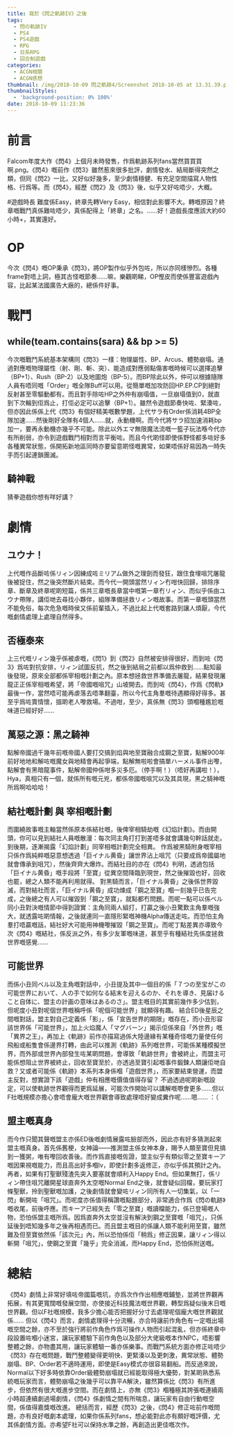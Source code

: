 ```yaml
---
title: 寫於《閃之軌跡IV》之後
tags:
  - 閃の軌跡IV
  - PS4
  - PS4遊戲
  - RPG
  - 日系RPG
  - 回合制遊戲
categories:
  - ACGN相關
  - ACGN感想
thumbnail: /img/2018-10-09 閃之軌跡4/Screenshot 2018-10-05 at 13.31.39.png
thumbnailStyles:
  - 'background-position: 0% 100%'
date: 2018-10-09 11:23:36
---
```

# 前言
Falcom年度大作《閃4》上個月未時發售，作爲軌跡系列fans當然買買買啊.png。《閃4》嘅前作《閃3》雖然惹來很多批評，劇情發水、結局斷得突然之類，但同《閃2》一比，又好似好幾多，至少劇情穩健、有充足空間描寫人物性格、行爲等。而《閃4》，經歷《閃2》及《閃3》後，似乎又好咗唔少，大概。

#遊戲時長
難度係Easy，終章先轉Very Easy，相信對此影響不大。轉嘅原因？終章嘅戰鬥真係難咗唔少，真係配得上「終章」之名。……好！遊戲長度應該大約60小時+，其實還好。

# OP
今次《閃4》嘅OP秉承《閃3》，將OP製作似乎外包咗，所以亦同樣慘烈。各種frame對唔上詞，極其古怪嘅節奏……嘛，樂觀啲睇，OP慳皮而使係豐富遊戲內容，比起某法國廣告大廠的，總係件好事。

# 戰鬥
## while(team.contains(sara) && bp >= 5)
今次嘅戰鬥系統基本架構同《閃3》一樣：物理屬性、BP、Arcus、體勢崩塌。通過對應嘅物理屬性（射、剛、斬、突）、能造成對應弱點傷害嘅時候可以選擇追擊（BP+1）、Rush（BP-2）以及地圖炮（BP-5）。而BP除此以外，仲可以根據隨隊人員有唔同嘅「Order」嘅全隊Buff可以用。從簡單嘅加攻防回HP.EP.CP到絕對反射甚至零驅動都有。而且對手除咗HP之外仲有崩塌值，一旦崩塌值到0，就直到下次輪到佢爲止，打佢必定可以追擊（BP+1）。雖然令遊戲節奏快咗、緊湊咗，但亦因此係係上代《閃3》有個好精美嘅數學題，上代サラ有Order係消耗4BP全隊加速……然後剛好全隊有4個人……就，永動機啊。而今代將サラ招加速消耗bp加一，要再永動機亦幾乎不可能。除此以外エマ無限魔法流嘅一籃子玩法喺今代亦有所削弱，亦令到遊戲戰鬥相對而言平衡咗。而且今代啲怪即使係野怪都多咗好多各種異常狀態，係開拓新地區同時亦要留意啲怪嘅異常，如果唔係好易因為一時失手而引起連鎖團滅。

## 騎神戰
猜拳遊戲你想有咩好講？

# 劇情
## ユウナ！
上代嘅作品斷咗係リィン因練成咗ミリアム做外之理劍而發狂，跟住食埋咀咒屠龍後被捉住，然之後突然斷片結束。而今代一開頭當然リィン冇咁快回歸，排除序章、斷章及終章呢啲短篇，係共三章嘅長章當中嘅第一章冇リィン、而似乎係由ユウナ帶隊，講佢哋去尋找小夥伴，組隊準備拯救リィン嘅故事。而第一章嘅頭當然不能免俗，每次危急嘅時侯又係前輩插入，不過比起上代嘅套路到讓人煩厭，今代嘅劇情處理上處理自然得多。

## 否極泰來
上三代嘅リィン幾乎係被虐嘅，《閃1》到《閃2》自然被安排得很好，而到咗《閃3》爲咗對抗安排，リィン試圖反抗，然之後到結局之前都以爲仲救到……點知最後發現，原來全部都係宰相嘅計劃之內。原本想拯救世界準備去屠龍，結果發現屠龍正正係宰相嘅希望，將「帝國嘅咀咒」山坡開去。而到咗《閃4》，作爲《閃軌》最後一作，當然唔可能再虐落去唔準翻臺，所以今代主角羣嘅待遇顯得好得多。甚至乎爲咗賣情懷，搵啲老人嚟救場。不過咁，至少，真係無《閃3》頭嗰種尷尬嘅味道已經好好……

## 萬惡之源：黑之騎神
點解帝國過千幾年前嘅帝國人要打交搞到焰與地至寶融合成鋼之至寶，點解900年前好地地和解咗嘅魔女與地精會再起爭端，點解無啦啦會搞單ハーメル事件出嚟，點解會有黑暗龍事件，點解帝國仲係咁多災多厄。（停手啊！）（唔好再講啦！），Hya，真相只有一個，就係所有嘅元兇，都係帝國嘅咀咒以及其具現，黑之騎神嘅所爲啊哈哈哈！

## 結社嘅計劃 與 宰相嘅計劃
而圍繞故事嘅主軸當然係原本係結社嘅，後俾宰相騎劫嘅《幻焰計劃》。而由開頭，你可以見到結社人員嘅散漫：每次同主角打打到差唔多就會講幾句幹話就走。到後期，逐漸揭露「幻焰計劃」同宰相嘅計劃完全相異。
作爲被黑騎附身嘅宰相只係作爲純粹嘅惡意想透過「巨イナル黄昏」讓世界沾上咀咒（只要成爲帝國屬地就會傳承到咀咒），然後齊齊大爆炸。而結社目的亦在《閃4》判明，透過包括「巨イナル黄昏」嘅手段將「至寶」從異空間降臨到現世，然之後摧毀也好，回收也罷，總之人類不能再利用就得。
對黑騎而言，「巨イナル黄昏」之後係世界毀滅，而對結社而言，「巨イナル黄昏」成功煉成「鋼之至寶」嗰一刻幾乎已告完成，之後總之有人可以摧毀到「鋼之至寶」，就點都冇問題。而呢一點可以係ベル同小丑對決嘅情節中得到證實：主角同兩人組打，打贏之後小丑驚歎主角羣嘅強大，就透露咗啲情報，之後就連同一直隱形緊嘅神機Alpha傳送走咗。而恐怕主角羣打唔贏嘅話，結社好大可能用神機嚟摧毀「鋼之至寶」。而呢丁點差異亦導致今次《閃4》嘅結社，係反派之外，有多少友軍嘅味道，甚至乎有種結社先係度拯救世界嘅感覺……

## 可能世界
而係小丑同ベル以及主角嘅對話中，小丑提及其中一個目的係「７つの至宝がこの可能世界において、人の手で如何なる結末を迎えるのか、それを導き、見届けること自体に、盟主の計画の意味はあるのさ」。盟主嘅目的其實前幾作多少估到，但呢度小丑對呢個世界嘅稱呼係「呢個可能世界」就顯得有趣。
結合ED後星辰之間嘅對話，盟主對自己定義係「影」，係「宣告世界的期限」嘅存在，而小丑形容該世界係「可能世界」，加上火焰魔人「マグバーン」揭示佢係來自「外世界」嘅「異界之王」，再加上《軌跡》前作亦描寫過係大陸邊緣有某種奇怪嘅力量使任何飛船或船隻會係邊界打轉，由此可以推測《軌跡》系列嘅世界，可能係某種模擬世界，而外部或世界內部發生咗某啲問題，會導致「軌跡世界」會被終止，而盟主可能係想阻止世界被終止，回收至寶至於，亦透過至寶引起嘅事件鍛鍊人類讓佢哋自救？又或者可能係《軌跡》本系列本身係嗰「遊戲世界」，而家要結束營運，而盟主反對，想實證下該「遊戲」仲有相應嘅價值值得存留？
不過透過呢啲新嘅設定，可以使軌跡世界觀得而更爲延展，可能次作開始可以講解嘅嘢會更多……但以F社嘅規模亦擔心會唔會龐大嘅世界觀會導致處理唔好變成糞作呢……嗯…… ：（

## 盟主嘅真身
而今作只聞其聲嘅盟主亦係ED後嘅劇情展露咗臉部而外，因此亦有好多猜測起來盟主嘅真身。首先係舊梗，女神論——推測盟主係女神本身，賜予人類至寶但見搞到一獲粥，唯有嚟回收善後。而作爲直接嘅佐證，盟主似乎有類似零之至寶キーア嘅因果視嘅能力，而且高出好多嗰lv，即使計劃多返修正，亦似乎係其預計之內。
再者，如果有打聖獸殘渣先突入要塞就會順利入Happy End。但如果無打，係リィン帶住咀咒離開星球直奔外太空嘅Normal End之後，就會疑似回檔，要玩家打條聖獸，拎到聖獸嘅加護，之後劇情就會變咗リィン同所有人一切集氣，以「一閃」斬開咗「咀咒」。而呢度亦係值得稱讚嘅點題部分，非常適合作爲《閃の軌跡》嘅收尾，前後呼應。而キーア已經失去「零之至寶」嘅讀檔能力，係已登場嘅人物，恐怕係盟主嘅所爲。因爲直奔外太空並沒有解決到鋼之至寶嘅「咀咒」，只係延後到唔知幾多年之後再相遇而已。而且盟主嘅目的係讓人類不能利用至寶，雖然難及但至寶依然係「該次元」內，所以恐怕係佢「稍爲」修正因果，讓リィン得以斬開「咀咒」，使鋼之至寶「幾乎」完全消滅，而Happy End，恐怕係附送嘅。

# 總結
《閃4》劇情上非常好填咗帝國篇嘅坑，亦爲次作作出相應嘅鋪墊，並將世界觀再拓展，有其更寬闊嘅發展空間，亦使接近科技魔法嘅世界觀，轉型爲疑似後末日嘅世界觀。但以F社嘅規模，我多少擔心能否把握好分寸去處理呢個龐大嘅世界觀就係……
但以《閃4》而言，劇情處理得十分流暢，亦合時讓前作角色有一定嘅出場嘅空間之餘，亦不至於強行將前作角色作爲可操作人物而引起混亂，但亦係終章中段設置咗嗰小迷宮，讓玩家體驗下前作角色以及部分大佬級嘅本作NPC，唔影響整體之餘，亦物盡其用，讓玩家體驗一番亦係樂事。而戰鬥系統方面亦修正咗唔少《閃3》存在嘅問題，戰鬥整體變得更明快、更緊湊以及更刺激，異常狀態、體勢崩塌、BP、Order若不適時運用，即使是Easy模式亦很容易翻船。而反過來說，Normal以下好多時依靠Order級體勢崩塌就已經能取得極大優勢，對某啲熟悉系統嘅玩家而言，體勢崩塌之後幾乎可以靠平A解決，雖然算係比《閃3》有所進步，但依然有很大嘅進步空間。而在劇情上，亦無《閃3》嗰種極其誇張嘅連續兩小時超連續劇過場劇情，《閃4》係劇情之間有所喘息，讓玩家有自由行動嘅空間，係值得嘉獎嘅改進。
總括而言，經歷《閃3》之後，《閃4》修正咗前作嘅問題，亦有良好嘅劇本處理，如果你係系列fans，想必能對此亦有頗好嘅評價，尤其係劇情方面。亦希望F社可以保持水準之餘，再創造出更佳嘅次作。
